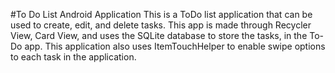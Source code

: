 #To Do List Android Application
This is a ToDo list application that can be used to create, edit, and delete
tasks. This app is made through Recycler View, Card View, and uses the SQLite database
to store the tasks, in the To-Do app. This application also uses ItemTouchHelper to enable
swipe options to each task in the application.
